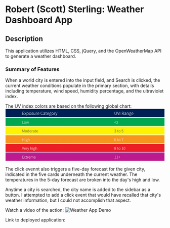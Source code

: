 # Robert (Scott) Sterling: Weather Dashboard App

## Description

This application utilizes HTML, CSS, jQuery, and the OpenWeatherMap API to generate a weather dashboard.

### Summary of Features

When a world city is entered into the input field, and Search is clicked, the current weather conditions populate in the primary section, with details including temperature, wind speed, humidity percentage, and the ultraviolet index.

The UV index colors are based on the following global chart:
![Radiation exposure categories of Global Solar UV Index. Image Credit: OTT HydroMet](./assets/images/ImageForArticle_1536_446944744201629168.webp)

The click evennt also triggers a five-day forecast for the given city, indicated in the five cards underneath the current weather. The temperatures in the 5-day forecast are broken into the day's high and low.

Anytime a city is searched, the city name is added to the sidebar as a button. I attempted to add a click event that would have recalled that city's weather information, but I could not accomplish that aspect.

Watch a video of the action:
![Weather App Demo](./assets/images/Weather%20App%20Demo.gif)

Link to deployed application:

